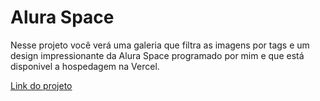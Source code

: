 # Alura Space

Nesse projeto você verá uma galeria que filtra as imagens por tags e um design impressionante da Alura Space programado por mim e que está disponivel a hospedagem na Vercel.

[Link do projeto](https://alura-space-green.vercel.app/)
